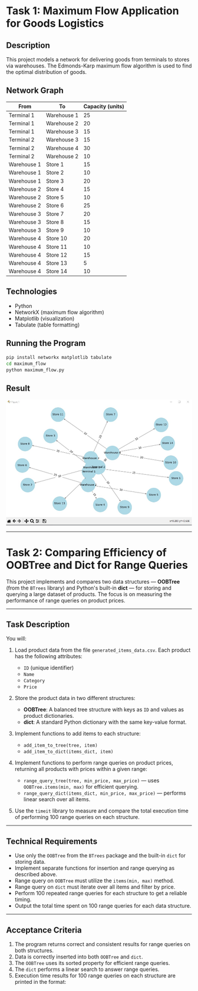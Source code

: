 # Task 1: Maximum Flow Application for Goods Logistics

## Description

This project models a network for delivering goods from terminals to stores via warehouses. The Edmonds-Karp maximum flow algorithm is used to find the optimal distribution of goods.

## Network Graph

| From        | To           | Capacity (units) |
|-------------|--------------|------------------|
| Terminal 1  | Warehouse 1  | 25               |
| Terminal 1  | Warehouse 2  | 20               |
| Terminal 1  | Warehouse 3  | 15               |
| Terminal 2  | Warehouse 3  | 15               |
| Terminal 2  | Warehouse 4  | 30               |
| Terminal 2  | Warehouse 2  | 10               |
| Warehouse 1 | Store 1      | 15               |
| Warehouse 1 | Store 2      | 10               |
| Warehouse 1 | Store 3      | 20               |
| Warehouse 2 | Store 4      | 15               |
| Warehouse 2 | Store 5      | 10               |
| Warehouse 2 | Store 6      | 25               |
| Warehouse 3 | Store 7      | 20               |
| Warehouse 3 | Store 8      | 15               |
| Warehouse 3 | Store 9      | 10               |
| Warehouse 4 | Store 10     | 20               |
| Warehouse 4 | Store 11     | 10               |
| Warehouse 4 | Store 12     | 15               |
| Warehouse 4 | Store 13     | 5                |
| Warehouse 4 | Store 14     | 10               |

## Technologies

- Python  
- NetworkX (maximum flow algorithm)  
- Matplotlib (visualization)  
- Tabulate (table formatting)  

## Running the Program

```bash
pip install networkx matplotlib tabulate
cd maximum_flow
python maximum_flow.py
```
## Result

![Logistics Network Graph](maximum_flow/graph/visualize_graph.jpg)


---

# Task 2: Comparing Efficiency of OOBTree and Dict for Range Queries

This project implements and compares two data structures — **OOBTree** (from the `BTrees` library) and Python's built-in **dict** — for storing and querying a large dataset of products. The focus is on measuring the performance of range queries on product prices.

---

## Task Description

You will:

1. Load product data from the file `generated_items_data.csv`. Each product has the following attributes:
   - `ID` (unique identifier)
   - `Name`
   - `Category`
   - `Price`

2. Store the product data in two different structures:
   - **OOBTree**: A balanced tree structure with keys as `ID` and values as product dictionaries.
   - **dict**: A standard Python dictionary with the same key-value format.

3. Implement functions to add items to each structure:
   - `add_item_to_tree(tree, item)`
   - `add_item_to_dict(items_dict, item)`

4. Implement functions to perform range queries on product prices, returning all products with prices within a given range:
   - `range_query_tree(tree, min_price, max_price)` — uses `OOBTree.items(min, max)` for efficient querying.
   - `range_query_dict(items_dict, min_price, max_price)` — performs linear search over all items.

5. Use the `timeit` library to measure and compare the total execution time of performing 100 range queries on each structure.

---

## Technical Requirements

- Use only the `OOBTree` from the `BTrees` package and the built-in `dict` for storing data.
- Implement separate functions for insertion and range querying as described above.
- Range query on `OOBTree` must utilize the `items(min, max)` method.
- Range query on `dict` must iterate over all items and filter by price.
- Perform 100 repeated range queries for each structure to get a reliable timing.
- Output the total time spent on 100 range queries for each data structure.

---

## Acceptance Criteria

1. The program returns correct and consistent results for range queries on both structures.
2. Data is correctly inserted into both `OOBTree` and `dict`.
3. The `OOBTree` uses its sorted property for efficient range queries.
4. The `dict` performs a linear search to answer range queries.
5. Execution time results for 100 range queries on each structure are printed in the format:

